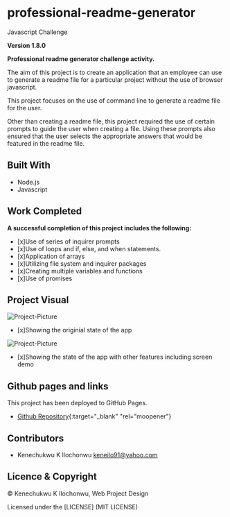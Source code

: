# professional-readme-generator
Javascript Challenge

**Version 1.8.0**

**Professional readme generator challenge activity.**

The aim of this project is to create an application that an employee can use to generate a readme file for a particular project without the use of browser javascript.

This project focuses on the use of command line to generate a readme file for the user.

Other than creating a readme file, this project required the use of certain prompts to guide the user when creating a file. Using these prompts also ensured that the user selects the appropriate answers that would be featured in the readme file.


## Built With

- Node.js
- Javascript


## Work Completed

**A successful completion of this project includes the following:**

- [x]Use of series of inquirer prompts
- [x]Use of loops and if, else, and when statements.
- [x]Application of arrays
- [x]Utilizing file system and inquirer packages
- [x]Creating multiple variables and functions
- [x]Use of promises


## Project Visual

![Project-Picture](./passgen1.png)
- [x]Showing the originial state of the app

![Project-Picture](./passgen2.png)
- [x]Showing the state of the app with other features including screen demo


## Github pages and links

This project has been deployed to GitHub Pages. 

- [Github Repository](https://github.com/kenesei91/readme-generator){:target="_blank" "rel="moopener"}


## Contributors

- Kenechukwu K Ilochonwu <keneilo91@yahoo.com>


## Licence & Copyright


© Kenechukwu K Ilochonwu, Web Project Design


Licensed under the [LICENSE] (MIT LICENSE)
